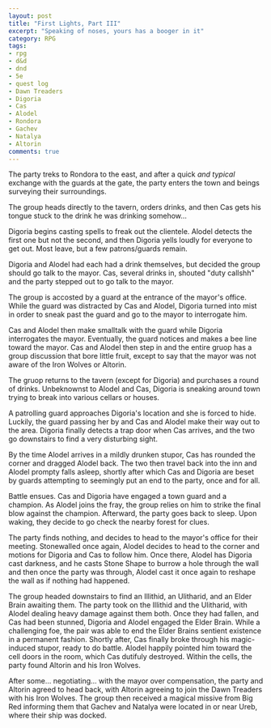 ```yaml
---
layout: post
title: "First Lights, Part III"
excerpt: "Speaking of noses, yours has a booger in it"
category: RPG
tags:
- rpg
- d&d
- dnd
- 5e
- quest log
- Dawn Treaders
- Digoria
- Cas
- Alodel
- Rondora
- Gachev
- Natalya
- Altorin
comments: true
---
```


The party treks to Rondora to the east, and after a quick *and typical* exchange with the guards at the gate, the party enters the town and beings surveying their surroundings.

The group heads directly to the tavern, orders drinks, and then Cas gets his tongue stuck to the drink he was drinking somehow... 

Digoria begins casting spells to freak out the clientele. Alodel detects the first one but not the second, and then Digoria yells loudly for everyone to get out. Most leave, but a few patrons/guards remain. 

Digoria and Alodel had each had a drink themselves, but decided the group should go talk to the mayor. Cas, several drinks in, shouted "duty callshh" and the party stepped out to go talk to the mayor. 

The group is accosted by a guard at the entrance of the mayor's office. While the guard was distracted by Cas and Alodel, Digoria turned into mist in order to sneak past the guard and go to the mayor to interrogate him. 

Cas and Alodel then make smalltalk with the guard while Digoria interrogates the mayor. Eventually, the guard notices and makes a bee line toward the mayor. Cas and Alodel then step in and the entire gruop has a group discussion that bore little fruit, except to say that the mayor was not aware of the Iron Wolves or Altorin. 

The gruop returns to the tavern (except for Digoria) and purchases a round of drinks. Unbeknownst to Alodel and Cas, Digoria is sneaking around town trying to break into various cellars or houses. 

A patrolling guard approaches Digoria's location and she is forced to hide. Luckily, the guard passing her by and Cas and Alodel make their way out to the area. Digoria finally detects a trap door when Cas arrives, and the two go downstairs to find a very disturbing sight.

By the time Alodel arrives in a mildly drunken stupor, Cas has rounded the corner and dragged Alodel back. The two then travel back into the inn and Alodel prompty falls asleep, shortly after which Cas and Digoria are beset by guards attempting to seemingly put an end to the party, once and for all.

Battle ensues. Cas and Digoria have engaged a town guard and a champion. As Alodel joins the fray, the group relies on him to strike the final blow against the champion. Afterward, the party goes back to sleep. Upon waking, they decide to go check the nearby forest for clues. 

The party finds nothing, and decides to head to the mayor's office for their meeting. Stonewalled once again, Alodel decides to head to the corner and motions for Digoria and Cas to follow him. Once there, Alodel has Digoria cast darkness, and he casts Stone Shape to burrow a hole through the wall and then once the party was through, Alodel cast it once again to reshape the wall as if nothing had happened.

The group headed downstairs to find an Illithid, an Ulitharid, and an Elder Brain awaiting them. The party took on the Illithid and the Ulitharid, with Alodel dealing heavy damage against them both. Once they had fallen, and Cas had been stunned, Digoria and Alodel engaged the Elder Brain. While a challenging foe, the pair was able to end the Elder Brains sentient existence in a permanent fashion. Shortly after, Cas finally broke through his magic-induced stupor, ready to do battle. Alodel happily pointed him toward the cell doors in the room, which Cas dutifuly destroyed. Within the cells, the party found Altorin and his Iron Wolves.

After some... negotiating... with the mayor over compensation, the party and Altorin agreed to head back, with Altorin agreeing to join the Dawn Treaders with his Iron Wolves. The group then received a magical missive from Big Red informing them that Gachev and Natalya were located in or near Ureb, where their ship was docked.